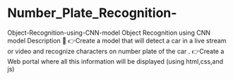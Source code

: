 # Number_Plate_Recognition-
Object-Recognition-using-CNN-model Object Recognition using CNN model Description 📄 👉Create a model that will detect a car in a live stream or video and recognize characters on number plate of the car . 👉Create a Web portal where all this information will be displayed (using html,css,and js)
